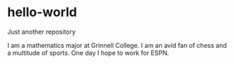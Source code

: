 # hello-world
Just another repository

I am a mathematics major at Grinnell College. 
I am an avid fan of chess and a multitude of sports. 
One day I hope to work for ESPN.
